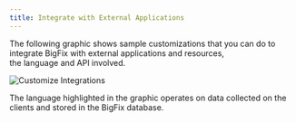 ```yaml
---
title: Integrate with External Applications
---
```


The following graphic shows sample customizations that you can do to integrate BigFix with external applications and resources,  
the language and API involved.

![Customize Integrations](/static/img/customize-integrations.png "Customize Integrations")

The language highlighted in the graphic operates on data collected on the clients and stored in the BigFix database.
